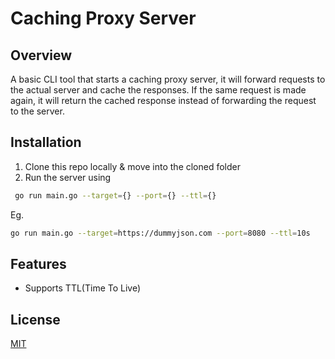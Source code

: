 # Caching Proxy Server

## Overview
A basic CLI tool that starts a caching proxy server, it will forward requests to the actual server and cache the responses. If the same request is made again, it will return the cached response instead of forwarding the request to the server.
[](https://roadmap.sh/projects/caching-server)
## Installation
1. Clone this repo locally & move into the cloned folder
2. Run the server using
```bash
 go run main.go --target={} --port={} --ttl={}
```
Eg. 
```bash
go run main.go --target=https://dummyjson.com --port=8080 --ttl=10s
```

## Features
- Supports TTL(Time To Live)

## License

[MIT](https://choosealicense.com/licenses/mit/)
